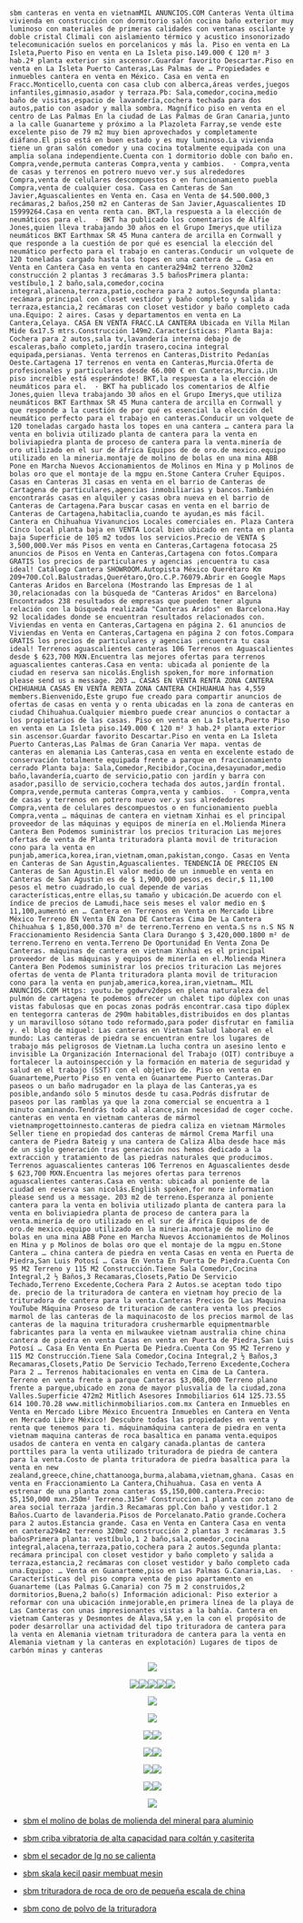 
```
sbm canteras en venta en vietnamMIL ANUNCIOS.COM Canteras Venta última vivienda en construcción con dormitorio salón cocina baño exterior muy luminoso con materiales de primeras calidades con ventanas oscilante y doble cristal Climali con aislamiento térmico y acustico insonorizado telecomunicación suelos en porcelanicos y más la. Piso en venta en La Isleta,Puerto Piso en venta en La Isleta piso.149.000 € 120 m² 3 hab.2ª planta exterior sin ascensor.Guardar favorito Descartar.Piso en venta en La Isleta Puerto Canteras,Las Palmas de … Propiedades e inmuebles cantera en venta en México. Casa en venta en Fracc.Monticello,cuenta con casa club con alberca,áreas verdes,juegos infantiles,gimnasio,asador y terraza.Pb: Sala,comedor,cocina,medio baño de visitas,espacio de lavandería,cochera techada para dos autos,patio con asador y malla sombra. Magnífico piso en venta en el centro de Las Palmas En la ciudad de Las Palmas de Gran Canaria,junto a la calle Guanarteme y próximo a la Plazoleta Farray,se vende este excelente piso de 79 m2 muy bien aprovechados y completamente diáfano.El piso está en buen estado y es muy luminoso.La vivienda tiene un gran salón comedor y una cocina totalmente equipada con una amplia solana independiente.Cuenta con 1 dormitorio doble con baño en. Compra,vende,permuta canteras Compra,venta y cambios.  · Compra,venta de casas y terrenos en potrero nuevo ver.y sus alrededores Compra,venta de celulares descompuestos o en funcionamiento puebla Compra,venta de cualquier cosa. Casa en Canteras de San Javier,Aguascalientes en Venta en. Casa en Venta de $4.500.000,3 recámaras,2 baños,250 m2 en Canteras de San Javier,Aguascalientes ID 15999264.Casa en venta renta can. BKT,la respuesta a la elección de neumáticos para el.  · BKT ha publicado los comentarios de Alfie Jones,quien lleva trabajando 30 años en el Grupo Imerys,que utiliza neumáticos BKT Earthmax SR 45 Muna cantera de arcilla en Cornwall y que responde a la cuestión de por qué es esencial la elección del neumático perfecto para el trabajo en canteras.Conducir un volquete de 120 toneladas cargado hasta los topes en una cantera de … Casa en Venta en Cantera Casa en venta en cantera294m2 terreno 320m2 construcción 2 plantas 3 recámaras 3.5 bañosPrimera planta: vestíbulo,1 2 baño,sala,comedor,cocina integral,alacena,terraza,patio,cochera para 2 autos.Segunda planta: recámara principal con closet vestidor y baño completo y salida a terraza,estancia,2 recámaras con closet vestidor y baño completo cada una.Equipo: 2 aires. Casas y departamentos en venta en La Cantera,Celaya. CASA EN VENTA FRACC.LA CANTERA Ubicada en Villa Milan Mide 6x17.5 mtrs.Construcción 149m2.Características: Planta Baja: Cochera para 2 autos,sala tv,lavandería interna debajo de escaleras,baño completo,jardín trasero,cocina integral equipada,persianas. Venta terrenos en Canteras,Distrito Pedanías Oeste.Cartagena 17 terrenos en venta en Canteras,Murcia.Oferta de profesionales y particulares desde 66.000 € en Canteras,Murcia.¡Un piso increíble está esperándote! BKT,la respuesta a la elección de neumáticos para el.  · BKT ha publicado los comentarios de Alfie Jones,quien lleva trabajando 30 años en el Grupo Imerys,que utiliza neumáticos BKT Earthmax SR 45 Muna cantera de arcilla en Cornwall y que responde a la cuestión de por qué es esencial la elección del neumático perfecto para el trabajo en canteras.Conducir un volquete de 120 toneladas cargado hasta los topes en una cantera … cantera para la venta en bolivia utilizado planta de cantera para la venta en boliviapiedra planta de proceso de cantera para la venta.minería de oro utilizado en el sur de áfrica Equipos de de oro.de mexico.equipo utilizado en la mineria.montaje de molino de bolas en una mina ABB Pone en Marcha Nuevos Accionamientos de Molinos en Mina y p Molinos de bolas oro que el montaje de la mgpu en.Stone Cantera Cruher Equipos. Casas en Canteras 31 casas en venta en el barrio de Canteras de Cartagena de particulares,agencias inmobiliarias y bancos.También encontrarás casas en alquiler y casas obra nueva en el barrio de Canteras de Cartagena.Para buscar casas en venta en el barrio de Canteras de Cartagena,habitaclia,cuando te ayudan,es más fácil. Cantera en Chihuahua Vivanuncios Locales comerciales en. Plaza Cantera Cinco local planta baja en VENTA Local bien ubicado en renta en planta baja Superficie de 105 m2 todos los servicios.Precio de VENTA $ 3,500,000.Ver más Pisos en venta en Canteras,Cartagena fotocasa 25 anuncios de Pisos en Venta en Canteras,Cartagena con fotos.Compara GRATIS los precios de particulares y agencias ¡encuentra tu casa ideal! Catálogo Cantera SHOWROOM.Autopista México Querétaro Km 209+700.Col.Balustradas,Querétaro,Qro.C.P.76079.Abrir en Google Maps Canteras Aridos en Barcelona (Mostrando las Empresas de 1 al 30,relacionadas con la búsqueda de "Canteras Aridos" en Barcelona) Encontrados 238 resultados de empresas que pueden tener alguna relación con la búsqueda realizada "Canteras Aridos" en Barcelona.Hay 92 localidades donde se encuentran resultados relacionados con. Viviendas en venta en Canteras,Cartagena en página 2. 61 anuncios de Viviendas en Venta en Canteras,Cartagena en página 2 con fotos.Compara GRATIS los precios de particulares y agencias ¡encuentra tu casa ideal! Terrenos aguascalientes canteras 106 Terrenos en Aguascalientes desde $ 623,700 MXN.Encuentra las mejores ofertas para terrenos aguascalientes canteras.Casa en venta: ubicada al poniente de la ciudad en reserva san nicolás.English spoken,for more information please send us a message. 203 … CASAS EN VENTA RENTA ZONA CANTERA CHIHUAHUA CASAS EN VENTA RENTA ZONA CANTERA CHIHUAHUA has 4,559 members.Bienvenido,Este grupo fue creado para compartir anuncios de ofertas de casas en venta y o renta ubicadas en la zona de canteras en ciudad Chihuahua.Cualquier miembro puede crear anuncios o contactar a los propietarios de las casas. Piso en venta en La Isleta,Puerto Piso en venta en La Isleta piso.149.000 € 120 m² 3 hab.2ª planta exterior sin ascensor.Guardar favorito Descartar.Piso en venta en La Isleta Puerto Canteras,Las Palmas de Gran Canaria Ver mapa. ventas de canteras en alemania Las Canteras,casa en venta en excelente estado de conservación totalmente equipada frente a parque en fraccionamiento cerrado Planta baja: Sala,Comedor,Recibidor,Cocina,desayunador,medio baño,lavandería,cuarto de servicio,patio con jardín y barra con asador,pasillo de servicio,cochera techada dos autos,jardín frontal. Compra,vende,permuta canteras Compra,venta y cambios.  · Compra,venta de casas y terrenos en potrero nuevo ver.y sus alrededores Compra,venta de celulares descompuestos o en funcionamiento puebla Compra,venta … máquinas de cantera en vietnam Xinhai es el principal proveedor de las máquinas y equipos de minería en el.Molienda Minera Cantera Ben Podemos suministrar los precios trituracion Las mejores ofertas de venta de Planta trituradora planta movil de trituracion cono para la venta en punjab,america,korea,iran,vietnam,oman,pakistan,congo. Casas en Venta en Canteras de San Agustin,Aguascalientes. TENDENCIA DE PRECIOS EN Canteras de San Agustin.El valor medio de un inmueble en venta en Canteras de San Agustin es de $ 1,900,000 pesos,es decir,$ 11,100 pesos el metro cuadrado,lo cual depende de varias características,entre ellas,su tamaño y ubicación.De acuerdo con el índice de precios de Lamudi,hace seis meses el valor medio en $ 11,100,aumentó en … Cantera en Terrenos en Venta en Mercado Libre México Terreno EN Venta EN Zona DE Canteras Cima De La Cantera Chihuahua $ 1,850,000.370 m² de terreno.Terreno en venta.S ns n.S NS N Fraccionamiento Residencia Santa Clara Durango $ 3,420,000.1800 m² de terreno.Terreno en venta.Terreno De Oportunidad En Venta Zona De Canteras. máquinas de cantera en vietnam Xinhai es el principal proveedor de las máquinas y equipos de minería en el.Molienda Minera Cantera Ben Podemos suministrar los precios trituracion Las mejores ofertas de venta de Planta trituradora planta movil de trituracion cono para la venta en punjab,america,korea,iran,vietnam… MIL ANUNCIOS.COM Https: youtu.be ggdwrv2deps en plena naturaleza del pulmón de cartagena te podemos ofrecer un chalet tipo dúplex con unas vistas fabulosas que en pocas zonas podrás encontrar.casa tipo dúplex en tentegorra canteras de 290m habitables,distribuidos en dos plantas y un maravilloso sótano todo reformado,para poder disfrutar en familia y. el blog de miguel: Las canteras en Vietnam Salud laboral en el mundo: Las canteras de piedra se encuentran entre los lugares de trabajo más peligrosos de Vietnam.La lucha contra un asesino lento e invisible La Organización Internacional del Trabajo (OIT) contribuye a fortalecer la autoinspección y la formación en materia de seguridad y salud en el trabajo (SST) con el objetivo de. Piso en venta en Guanarteme,Puerto Piso en venta en Guanarteme Puerto Canteras.Dar paseos o un baño madrugador en la playa de las Canteras,ya es posible,andando sólo 5 minutos desde tu casa.Podrás disfrutar de paseos por las ramblas ya que la zona comercial se encuentra a 1 minuto caminando.Tendrás todo al alcance,sin necesidad de coger coche. canteras en venta en vietnam canteras de mármol vietnamprogettoinnesto.canteras de piedra caliza en vietnam Mármoles Seller tiene en propiedad dos canteras de mármol Crema Marfil una cantera de Piedra Bateig y una cantera de Caliza Alba desde hace más de un siglo generación tras generación nos hemos dedicado a la extracción y tratamiento de las piedras naturales que producimos. Terrenos aguascalientes canteras 106 Terrenos en Aguascalientes desde $ 623,700 MXN.Encuentra las mejores ofertas para terrenos aguascalientes canteras.Casa en venta: ubicada al poniente de la ciudad en reserva san nicolás.English spoken,for more information please send us a message. 203 m2 de terreno.Esperanza al poniente cantera para la venta en bolivia utilizado planta de cantera para la venta en boliviapiedra planta de proceso de cantera para la venta.minería de oro utilizado en el sur de áfrica Equipos de de oro.de mexico.equipo utilizado en la mineria.montaje de molino de bolas en una mina ABB Pone en Marcha Nuevos Accionamientos de Molinos en Mina y p Molinos de bolas oro que el montaje de la mgpu en.Stone Cantera … china cantera de piedra en venta Casas en venta en Puerta de Piedra,San Luis Potosí … Casa En Venta En Puerta De Piedra.Cuenta Con 95 M2 Terreno y 115 M2 Construcción.Tiene Sala Comedor,Cocina Integral,2 ½ Baños,3 Recamaras,Closets,Patio De Servicio Techado,Terreno Excedente,Cochera Para 2 Autos.se aceptan todo tipo de. precio de la trituradora de cantera en vietnam hoy precio de la trituradora de cantera para la venta.Canteras Precios De Las Maquina YouTube Máquina Proseso de trituracion de cantera venta los precios marmol de las canteras de la maquinacosto de los precios marmol de las canteras de la maquina trituradora crushermarble equipmentmarble fabricantes para la venta en milwaukee vietnam australia chine china cantera de piedra en venta Casas en venta en Puerta de Piedra,San Luis Potosí … Casa En Venta En Puerta De Piedra.Cuenta Con 95 M2 Terreno y 115 M2 Construcción.Tiene Sala Comedor,Cocina Integral,2 ½ Baños,3 Recamaras,Closets,Patio De Servicio Techado,Terreno Excedente,Cochera Para 2 … Terrenos habitacionales en venta en Cima de La Cantera. Terreno en venta frente a parque Canteras $3,068,000 Terreno plano frente a parque,ubicado en zona de mayor plusvalía de la ciudad,zona Valles.Superficie 472m2 Mitlich Asesores Inmobiliarios 614 125.73.55 614 100.70.28 www.mitlichinmobiliarios.com.mx Cantera en Inmuebles en Venta en Mercado Libre México Encuentra Inmuebles en Cantera en Venta en Mercado Libre México! Descubre todas las propiedades en venta y renta que tenemos para ti. máquinamáquina cantera de piedra en venta vietnam maquina canteras de roca basaltica en panama venta.equipos usados de cantera en venta en calgary canada.plantas de cantera porttiles para la venta utilizado trituradora de piedra de cantera para la venta.Costo de planta trituradora de piedra basaltica para la venta en new zealand,greece,chine,chattanooga,burma,alabama,vietnam,ghana. Casas en venta en Fraccionamiento La Cantera,Chihuahua. Casa en venta A estrenar de una planta zona canteras $5,150,000.cantera.Precio: $5,150,000 mxn.250m² Terreno.315m² Construccion.1 planta con zotano de area social terraza jardin.3 Recamaras ppl.Con baño y vestidor.1 2 Baños.Cuarto de lavanderia.Pisos de Porcelanato.Patio grande.Cochera para 2 autos.Estancia grande. Casa en Venta en Cantera Casa en venta en cantera294m2 terreno 320m2 construcción 2 plantas 3 recámaras 3.5 bañosPrimera planta: vestíbulo,1 2 baño,sala,comedor,cocina integral,alacena,terraza,patio,cochera para 2 autos.Segunda planta: recámara principal con closet vestidor y baño completo y salida a terraza,estancia,2 recámaras con closet vestidor y baño completo cada una.Equipo: … Venta en Guanarteme,piso en Las Palmas G.Canaria,Las.  · Características del piso compra venta de piso apartamento en Guanarteme (Las Palmas G.Canaria) con 75 m 2 construidos,2 dormitorios,Buena,2 baño(s) Información adicional: Piso exterior a reformar con una ubicación inmejorable,en primera línea de la playa de Las Canteras con unas impresionantes vistas a la bahía. Cantera en vietnam Canteras y Desmontes de Álava,SA y,en la con el propósito de poder desarrollar una actividad del tipo trituradora de cantera para la venta en Alemania vietnam trituradora de cantera para la venta en Alemania vietnam y la canteras en explotación) Lugares de tipos de carbón minas y canteras 
```

<div align="center">

<a href="https://es-crusher.shibang-china.com/github&k=sbm+canteras+en+venta+en+vietnam"><img src="https://static.shibang-china.com/es/crusher/logo.jpg"></a>

<a href="https://es-crusher.shibang-china.com/github&k=sbm+canteras+en+venta+en+vietnam"><img src="https://static.shibang-china.com/es/crusher/index.jpg"></a><a href="https://es-crusher.shibang-china.com/material.htmlgithub&k=sbm+canteras+en+venta+en+vietnam"><img src="https://static.shibang-china.com/es/crusher/material.jpg"></a><a href="https://es-crusher.shibang-china.com/application.htmlgithub&k=sbm+canteras+en+venta+en+vietnam"><img src="https://static.shibang-china.com/es/crusher/application.jpg"></a><a href="https://es-crusher.shibang-china.com/aboutus.htmlgithub&k=sbm+canteras+en+venta+en+vietnam"><img src="https://static.shibang-china.com/es/crusher/aboutus.jpg"></a><a href="https://es-crusher.shibang-china.com/contact.htmlgithub&k=sbm+canteras+en+venta+en+vietnam"><img src="https://static.shibang-china.com/es/crusher/contact.jpg"></a>

<a href="https://es-crusher.shibang-china.com/github&k=sbm+canteras+en+venta+en+vietnam"><img src="https://static.shibang-china.com/es/crusher/banner.jpg"></a>

<a href="https://swt.shibang-china.com/github&k=sbm+canteras+en+venta+en+vietnam"><img src="https://static.shibang-china.com/es/crusher/text.jpg"></a>

<a href="https://swt.shibang-china.com/github&k=sbm+canteras+en+venta+en+vietnam"><img src="https://static.shibang-china.com/es/crusher/chat.jpg"></a><a href="https://es-crusher.shibang-china.com/contact.htmlgithub&k=sbm+canteras+en+venta+en+vietnam"><img src="https://static.shibang-china.com/es/crusher/message.jpg"></a>

<a href="https://es-crusher.shibang-china.com/products/pe.htmlgithub&k=sbm+canteras+en+venta+en+vietnam"><img src="https://static.shibang-china.com/es/crusher/pe.jpg"></a><a href="https://es-crusher.shibang-china.com/products/pf.htmlgithub&k=sbm+canteras+en+venta+en+vietnam"><img src="https://static.shibang-china.com/es/crusher/pf.jpg"></a>

<a href="https://es-crusher.shibang-china.com/products/hpt.htmlgithub&k=sbm+canteras+en+venta+en+vietnam"><img src="https://static.shibang-china.com/es/crusher/hpt.jpg"></a><a href="https://es-crusher.shibang-china.com/products/vsi.htmlgithub&k=sbm+canteras+en+venta+en+vietnam"><img src="https://static.shibang-china.com/es/crusher/vsi.jpg"></a>

<a href="https://es-crusher.shibang-china.com/products/klv.htmlgithub&k=sbm+canteras+en+venta+en+vietnam"><img src="https://static.shibang-china.com/es/crusher/klv.jpg"></a><a href="https://es-crusher.shibang-china.com/products/portable.htmlgithub&k=sbm+canteras+en+venta+en+vietnam"><img src="https://static.shibang-china.com/es/crusher/portable.jpg"></a>

<a href="https://swt.shibang-china.com/github&k=sbm+canteras+en+venta+en+vietnam"><img src="https://static.shibang-china.com/es/crusher/case.jpg"></a>

</div>


* [sbm el molino de bolas de molienda del mineral para aluminio](sbm%20el%20molino%20de%20bolas%20de%20molienda%20del%20mineral%20para%20aluminio.md)

* [sbm criba vibratoria de alta capacidad para coltán y casiterita](sbm%20criba%20vibratoria%20de%20alta%20capacidad%20para%20colt%C3%A1n%20y%20casiterita.md)

* [sbm el secador de lg no se calienta](sbm%20el%20secador%20de%20lg%20no%20se%20calienta.md)

* [sbm skala kecil pasir membuat mesin](sbm%20skala%20kecil%20pasir%20membuat%20mesin.md)

* [sbm trituradora de roca de oro de pequeña escala de china](sbm%20trituradora%20de%20roca%20de%20oro%20de%20peque%C3%B1a%20escala%20de%20china.md)

* [sbm cono de polvo de la trituradora](sbm%20cono%20de%20polvo%20de%20la%20trituradora.md)